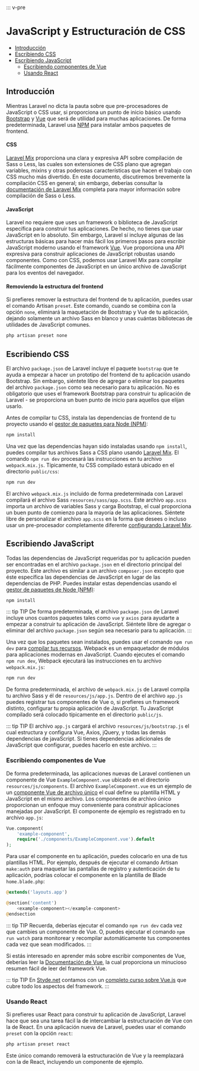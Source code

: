 ::: v-pre

# JavaScript y Estructuración de CSS

- [Introducción](#introduction)
- [Escribiendo CSS](#writing-css)
- [Escribiendo JavaScript](#writing-javascript)
    - [Escribiendo componentes de Vue](#writing-vue-components)
    - [Usando React](#using-react)

<a name="introduction"></a>
## Introducción

Mientras Laravel no dicta la pauta sobre que pre-procesadores de JavaScript o CSS usar, si proporciona un punto de inicio básico usando [Bootstrap](https://getbootstrap.com/) y [Vue](https://vuejs.org) que será de utilidad para muchas aplicaciones. De forma predeterminada, Laravel usa [NPM](https://www.npmjs.org) para instalar ambos paquetes de frontend.

#### CSS

[Laravel Mix](/mix.html) proporciona una clara y expresiva API sobre compilación de Sass o Less, las cuales son extensiones de CSS plano que agregan variables, mixins y otras poderosas características que hacen el trabajo con CSS mucho más divertido. En este documento, discutiremos brevemente la compilación CSS en general; sin embargo, deberías consultar la [documentación de Laravel Mix](/mix.html) completa para mayor información sobre compilación de Sass o Less.

#### JavaScript

Laravel no requiere que uses un framework o biblioteca de JavaScript específica para construir tus aplicaciones. De hecho, no tienes que usar JavaScript en lo absoluto. Sin embargo, Laravel sí incluye algunas de las estructuras básicas para hacer más fácil los primeros pasos para escribir JavaScript moderno usando el framework [Vue](https://vuejs.org). Vue proporciona una API expresiva para construir aplicaciones de JavaScript robustas usando componentes. Como con CSS, podemos usar Laravel Mix para compilar fácilmente componentes de JavaScript en un único archivo de JavaScript para los eventos del navegador.

#### Removiendo la estructura del frontend

Si prefieres remover la estructura del frontend de tu aplicación, puedes usar el comando Artisan `preset`. Este comando, cuando se combina con la opción `none`, eliminará la maquetación de Bootstrap y Vue de tu aplicación, dejando solamente un archivo Sass en blanco y unas cuántas bibliotecas de utilidades de JavaScript comunes.

```php
php artisan preset none
```

<a name="writing-css"></a>
## Escribiendo CSS

El archivo `package.json` de Laravel incluye el paquete `bootstrap` que te ayuda a empezar a hacer un prototipo del frontend de tu aplicación usando Bootstrap. Sin embargo, siéntete libre de agregar o eliminar los paquetes del archivo `package.json` como sea necesario para tu aplicación. No es obligatorio que uses el framework Bootstrap para construir tu aplicación de Laravel - se proporciona un buen punto de inicio para aquellos que elijan usarlo.

Antes de compilar tu CSS, instala las dependencias de frontend de tu proyecto usando el [gestor de paquetes para Node (NPM)](https://www.npmjs.org):

```php
npm install
```

Una vez que las dependencias hayan sido instaladas usando `npm install`, puedes compilar tus archivos Sass a CSS plano usando [Laravel Mix](/mix.html#working-with-stylesheets). El comando `npm run dev` procesará las instrucciones en tu archivo `webpack.mix.js`. Típicamente, tu CSS compilado estará ubicado en el directorio `public/css`:

```php
npm run dev
```

El archivo `webpack.mix.js` incluido de forma predeterminada con Laravel compilará el archivo Sass `resources/sass/app.scss`. Este archivo `app.scss` importa un archivo de variables Sass y carga Bootstrap, el cual proporciona un buen punto de comienzo para la mayoría de las aplicaciones. Siéntete libre de personalizar el archivo `app.scss` en la forma que desees o incluso usar un pre-procesador completamente diferente [configurando Laravel Mix](/mix.html).

<a name="writing-javascript"></a>
## Escribiendo JavaScript

Todas las dependencias de JavaScript requeridas por tu aplicación pueden ser encontradas en el archivo `package.json` en el directorio principal del proyecto. Este archivo es similar a un archivo `composer.json` excepto que éste específica las dependencias de JavaScript en lugar de las dependencias de PHP. Puedes instalar estas dependencias usando el [gestor de paquetes de Node (NPM)](https://www.npmjs.org): 

```php
npm install
```

::: tip TIP
De forma predeterminada, el archivo `package.json` de Laravel incluye unos cuantos paquetes tales como `vue` y `axios` para ayudarte a empezar a construir tu aplicación de JavaScript. Siéntete libre de agregar o eliminar del archivo `package.json` según sea necesario para tu aplicación.
:::

Una vez que los paquetes sean instalados, puedes usar el comando `npm run dev` para [compilar tus recursos](/mix.html). Webpack es un empaquetador de módulos para aplicaciones modernas en JavaScript. Cuando ejecutes el comando `npm run dev`, Webpack ejecutará las instrucciones en tu archivo `webpack.mix.js`:

```php
npm run dev
```

De forma predeterminada, el archivo de `webpack.mix.js` de Laravel compila tu archivo Sass y él de `resources/js/app.js`. Dentro de el archivo `app.js` puedes registrar tus componentes de Vue o, si prefieres un framework distinto, configurar tu propia aplicación de JavaScript. Tu JavaScript compilado será colocado típicamente en el directorio `public/js`.

::: tip TIP
El archivo `app.js` cargará el archivo `resources/js/bootstrap.js` el cual estructura y configura Vue, Axios, jQuery, y todas las demás dependencias de javaScript. Si tienes dependencias adicionales de JavaScript que configurar, puedes hacerlo en este archivo.
:::

<a name="writing-vue-components"></a>
### Escribiendo componentes de Vue

De forma predeterminada, las aplicaciones nuevas de Laravel contienen un componente de Vue `ExampleComponent.vue` ubicado en el directorio `resources/js/components`. El archivo `ExampleComponent.vue` es un ejemplo de un [componente Vue de archivo único](https://vuejs.org/guide/single-file-components) el cual define su plantilla HTML y JavaScript en el mismo archivo. Los componentes de archivo único proporcionan un enfoque muy conveniente para construir aplicaciones manejadas por JavaScript. El componente de ejemplo es registrado en tu archivo `app.js`:

```php
Vue.component(
    'example-component',
    require('./components/ExampleComponent.vue').default
);
```

Para usar el componente en tu aplicación, puedes colocarlo en una de tus plantillas HTML. Por ejemplo, después de ejecutar el comando Artisan `make:auth` para maquetar las pantallas de registro y autenticación de tu aplicación, podrías colocar el componente en la plantilla de Blade `home.blade.php`:

```php
@extends('layouts.app')

@section('content')
    <example-component></example-component>
@endsection
```

::: tip TIP
Recuerda, deberías ejecutar el comando `npm run dev` cada vez que cambies un componente de Vue. O, puedes ejecutar el comando `npm run watch` para monitorear y recompilar automáticamente tus componentes cada vez que sean modificados.
:::

Si estás interesado en aprender más sobre escribir componentes de Vue, deberías leer la [Documentación de Vue](https://vuejs.org/guide/), la cual proporciona un minucioso resumen fácil de leer del framework Vue.

::: tip TIP
En [Styde.net](https://styde.net/) contamos con un [completo curso sobre Vue.js](https://styde.net/curso-de-vue-2/) que cubre todo los aspectos del framework.
:::


<a name="using-react"></a>
### Usando React

Si prefieres usar React para construir tu aplicación de JavaScript, Laravel hace que sea una tarea fácil la de intercambiar la estructuración de Vue con la de React. En una aplicación nueva de Laravel, puedes usar el comando `preset` con la opción `react`:

```php
php artisan preset react
```

Este único comando removerá la estructuración de Vue y la reemplazará con la de React, incluyendo un componente de ejemplo.